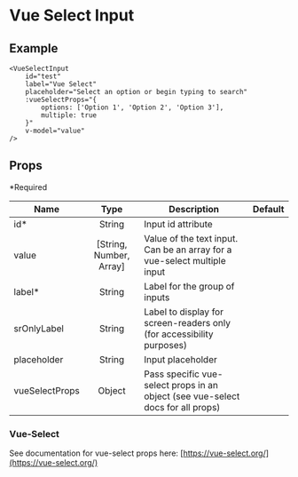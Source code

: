# Vue Select Input

## Example

```vue
<VueSelectInput
    id="test"
    label="Vue Select"
    placeholder="Select an option or begin typing to search"
    :vueSelectProps="{ 
        options: ['Option 1', 'Option 2', 'Option 3'],
        multiple: true 
    }"
    v-model="value"
/>
```

<VueSelectInput
    id="test"
    label="Vue Select"
    placeholder="Select an option or begin typing to search"
    :vueSelectProps="{ options: ['Option 1', 'Option 2', 'Option 3'], multiple: true }"
    v-model="value"
/>

## Props

\*Required

| Name           |          Type           | Description                                                              | Default |
| -------------- | :---------------------: | ------------------------------------------------------------------------ | ------- |
| id\*           |         String          | Input id attribute                                                       |         |
| value          | [String, Number, Array] | Value of the text input. Can be an array for a vue-select multiple input |         |
| label\*        |         String          | Label for the group of inputs                                            |         |
| srOnlyLabel    |         String          | Label to display for screen-readers only (for accessibility purposes)    |         |
| placeholder    |         String          | Input placeholder                                                        |         |
| vueSelectProps |         Object          | Pass specific vue-select props in an object (see vue-select docs for all props)    |         |

### Vue-Select

See documentation for vue-select props here: [https://vue-select.org/](https://vue-select.org/)
